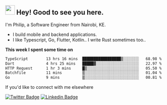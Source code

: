<h2><img src="https://slackmojis.com/emojis/3643-cool-doge/download" width="30"/> Hey! Good to see you here.</h2>

<p>I'm Philip, a Software Engineer from Nairobi, KE. 

- I build mobile and backend applications.
- I like Typescript, Go, Flutter, Kotlin.. I write Rust sometimes too..</p>

**This week I spent some time on**
<!--START_SECTION:waka-->

```txt
TypeScript        13 hrs 16 mins  █████████████████▒░░░░░░░   68.98 %
Dart              4 hrs 25 mins   █████▓░░░░░░░░░░░░░░░░░░░   22.97 %
HTTP Request      1 hr 3 mins     █▒░░░░░░░░░░░░░░░░░░░░░░░   05.50 %
Batchfile         11 mins         ▒░░░░░░░░░░░░░░░░░░░░░░░░   01.04 %
Go                9 mins          ▒░░░░░░░░░░░░░░░░░░░░░░░░   00.81 %
```

<!--END_SECTION:waka-->

If you'd like to connect with me elsewhere

[![Twitter Badge](https://img.shields.io/badge/-Twitter-1ca0f1?style=flat-square&labelColor=1ca0f1&logo=twitter&logoColor=white&link=https://twitter.com/_diogorodrigues)](https://twitter.com/kimathiphil)  [![Linkedin Badge](https://img.shields.io/badge/-LinkedIn-blue?style=flat-square&logo=Linkedin&logoColor=white&link=https://www.linkedin.com/in/philip-kimathi-2604a9114/)](https://www.linkedin.com/in/philip-kimathi-2604a9114/)
